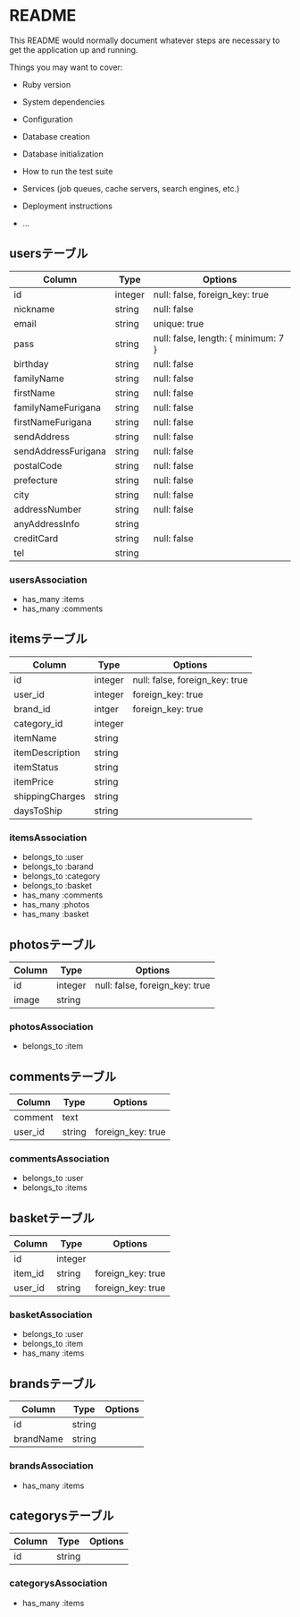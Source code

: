 # README

This README would normally document whatever steps are necessary to get the
application up and running.

Things you may want to cover:

* Ruby version

* System dependencies

* Configuration

* Database creation

* Database initialization

* How to run the test suite

* Services (job queues, cache servers, search engines, etc.)

* Deployment instructions

* ...

## usersテーブル
|Column|Type|Options|
|------|----|-------|
|id|integer|null: false, foreign_key: true|
|nickname|string|null: false|
|email|string|unique: true|
|pass|string|null: false, length: { minimum: 7 }|
|birthday|string|null: false|
|familyName|string|null: false|
|firstName|string|null: false|
|familyNameFurigana|string|null: false|
|firstNameFurigana|string|null: false|
|sendAddress|string|null: false|
|sendAddressFurigana|string|null: false|
|postalCode|string|null: false|
|prefecture|string|null: false|
|city|string|null: false|
|addressNumber|string|null: false|
|anyAddressInfo|string||
|creditCard|string|null: false|
|tel|string||
### usersAssociation
- has_many :items
- has_many :comments

## itemsテーブル
|Column|Type|Options|
|------|----|-------|
|id|integer|null: false, foreign_key: true|
|user_id|integer|foreign_key: true|
|brand_id|intger|foreign_key: true|
|category_id|integer||
|itemName|string||
|itemDescription|string||
|itemStatus|string||
|itemPrice|string||
|shippingCharges|string||
|daysToShip|string||
### itemsAssociation
- belongs_to :user
- belongs_to :barand
- belongs_to :category
- belongs_to :basket
- has_many :comments
- has_many :photos
- has_many :basket

## photosテーブル
|Column|Type|Options|
|------|----|-------|
|id|integer|null: false, foreign_key: true|
|image|string||
### photosAssociation
- belongs_to :item

## commentsテーブル
|Column|Type|Options|
|------|----|-------|
|comment|text||
|user_id|string|foreign_key: true|
### commentsAssociation
- belongs_to :user
- belongs_to :items

## basketテーブル
|Column|Type|Options|
|------|----|-------|
|id|integer||
|item_id|string|foreign_key: true|
|user_id|string|foreign_key: true|
### basketAssociation
- belongs_to :user
- belongs_to :item
- has_many :items

## brandsテーブル
|Column|Type|Options|
|------|----|-------|
|id|string||
|brandName|string||
### brandsAssociation
- has_many :items

## categorysテーブル
|Column|Type|Options|
|------|----|-------|
|id|string||
### categorysAssociation
- has_many :items